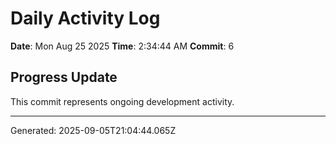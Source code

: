 # Daily Activity Log

**Date**: Mon Aug 25 2025
**Time**: 2:34:44 AM
**Commit**: 6

## Progress Update

This commit represents ongoing development activity.

---
Generated: 2025-09-05T21:04:44.065Z
